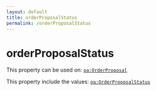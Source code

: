 ```yaml
---
layout: default
title: orderProposalStatus
permalink: /orderProposalStatus
---
```


# orderProposalStatus


This property can be used on: [`oa:OrderProposal`](https://openactive.io/OrderProposal)

This property include the values: [`oa:OrderProposalStatus`](https://openactive.io/OrderProposalStatus)
